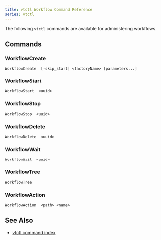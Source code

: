 ```yaml
---
title: vtctl Workflow Command Reference
series: vtctl
---
```


The following `vtctl` commands are available for administering workflows.

## Commands

### WorkflowCreate
 `WorkflowCreate  [-skip_start] <factoryName> [parameters...]`

### WorkflowStart
 `WorkflowStart  <uuid>`

### WorkflowStop
 `WorkflowStop  <uuid>`

### WorkflowDelete
 `WorkflowDelete  <uuid>`

### WorkflowWait
 `WorkflowWait  <uuid>`

### WorkflowTree
 `WorkflowTree  `

### WorkflowAction
 `WorkflowAction  <path> <name>`




## See Also

* [vtctl command index](../../vtctl)
